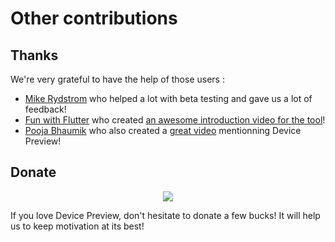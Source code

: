 # Other contributions

## Thanks

We're very grateful to have the help of those users :

* [Mike Rydstrom](https://rydmike.com/) who helped a lot with beta testing and gave us a lot of feedback!
* [Fun with Flutter](https://www.youtube.com/c/FunwithFlutter/) who created [an awesome introduction video for the tool](https://www.youtube.com/watch?v=ObD6Jgvc71k)!
* [Pooja Bhaumik](https://twitter.com/pblead26) who also created a [great video]((https://www.youtube.com/watch?v=0B0cSbKSThI)) mentionning Device Preview!

## Donate

<p align="center">
  <a href="https://www.buymeacoffee.com/aloisdeniel">
    <img src="https://img.shields.io/badge/$-donate-ff69b4.svg?maxAge=2592000&amp;style=flat">
  </a>
</p>

If you love Device Preview, don't hesitate to donate a few bucks! It will help us to keep motivation at its best!